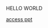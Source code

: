 <html>
<body>
<p> HELLO WORLD</p>
  <a href="https://github.com/nandasulthan/learn/blob/gh-pages/KEL.%202%20(Psikologi%20Perkembangan).pptx"> access ppt</a>
</body>
</html>
